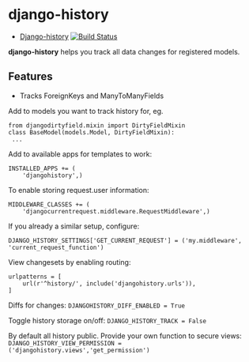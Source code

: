 django-history
==============
* [Django-history](https://github.com/futurice/django-history) [![Build Status](https://travis-ci.org/futurice/django-history.svg?branch=master)](https://travis-ci.org/futurice/django-history)

**django-history** helps you track all data changes for registered models.

Features
--------
* Tracks ForeignKeys and ManyToManyFields

Add to models you want to track history for, eg.
```
from djangodirtyfield.mixin import DirtyFieldMixin
class BaseModel(models.Model, DirtyFieldMixin):
 ...
```

Add to available apps for templates to work:
```
INSTALLED_APPS += (
    'djangohistory',)
```

To enable storing request.user information:
```
MIDDLEWARE_CLASSES += (
    'djangocurrentrequest.middleware.RequestMiddleware',)
```
If you already a similar setup, configure:
```
DJANGO_HISTORY_SETTINGS['GET_CURRENT_REQUEST'] = ('my.middleware', 'current_request_function')
```

View changesets by enabling routing:

```
urlpatterns = [
    url(r'^history/', include('djangohistory.urls')),
]
```

Diffs for changes:
```DJANGOHISTORY_DIFF_ENABLED = True```

Toggle history storage on/off:
```DJANGO_HISTORY_TRACK = False```

By default all history public. Provide your own function to secure views:
```DJANGO_HISTORY_VIEW_PERMISSION = ('djangohistory.views','get_permission')```

